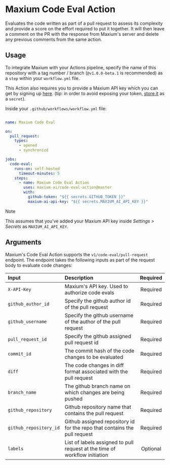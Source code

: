 # Maxium Code Eval Action

Evaluates the code written as part of a pull request to assess its complexity and provide
a score on the effort required to put it together. It will then leave a comment on the PR
with the response from Maxium's server and delete any previous comments from the same action.

## Usage

To integrate Maxium with your Actions pipeline, specify the name of this repository with a tag number / branch (`@v1.0.0-beta.1` is recommended) as a `step` within your `workflow.yml` file.

This Action also requires you to provide a Maxium API key which you can get by signing up [here](https://www.maxium.ai/#contact).
(tip: in order to avoid exposing your token, [store it](https://docs.github.com/en/actions/security-guides/using-secrets-in-github-actions) as a `secret`).

Inside your `.github/workflows/workflow.yml` file:

```yaml

name: Maxium Code Eval

on:
  pull_request:
    types:
      - opened
      - synchronizd

jobs:
  code-eval:
    runs-on: self-hosted
      timeout-minutes: 5
    steps:
      - name: Maxium Code Eval Action
        uses: maxium-ai/code-eval-action@master
        with:
          github-token: "${{ secrets.GITHUB_TOKEN }}"
          maxium-ai-api-key: "${{ secrets.MAXIUM_AI_API_KEY }}"

```

> [!NOTE]
> This assumes that you've added your Maxium API key inside *Settings > Secrets* as `MAXIUM_AI_API_KEY`.

## Arguments

Maxium's Code Eval Action supports the `v1/code-eval/pull-request` endpoint. The endpoint takes the following inputs as part of the request body to evaluate code changes:

| Input  | Description | Required |
| :---       |     :---     |    :---:   |
| `X-API-Key` | Maxium's API key. Used to authorize code evals | Required 
| `github_author_id` | Specify the github author id of the pull request | Required 
| `github_username` | Specify the github username of the author of the pull request | Required
| `pull_request_id` | Specify the github assigned pull request id | Required 
| `commit_id` | The commit hash of the code changes to be evaluated | Required 
| `diff` | The code changes in diff format associated with the pull request | Required 
| `branch_name` | The github branch name on which changes are being pushed | Required 
| `github_repository` | Github repository name that contains the pull request | Required 
| `github_repository_id` | Github assigned repository id for the repo that contains the pull request | Required 
| `labels` | List of labels assigned to pull request at the time of workflow initiation | Optional 
